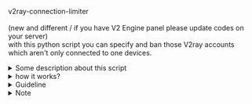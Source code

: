 v2ray-connection-limiter <br><br>
(new and different / if you have V2 Engine panel please update codes on your server)<br>
with this python script you can specify and ban those V2ray accounts which aren't only connected to one devices. 

<details>

<summary>Some description about this script</summary>

### running this script beside X-UI management panel
It's simple part i could do for the ppl who providing VPN for iranian users so they could selling VPN for more and more users. so 50 50 WIN WIN ! VPN providers getting money to get more Servers and many users Could get VPN as well lol. we should be togheder right ?

so i made something for VLESS and other protocols (vmess seems blocked in iran) which you can detect those accounts which using by more than 1 IP ! this script might has some bugs and it's possible to get more power from CPU SERVER .! so check everything first and put it on background

</details>
<details>
<summary>how it works?</summary>
### how it works?
it's finding connected IPs to user's Port and if more than specific IP counts are connected , it will disable that account . new file created beside main.py file. then you can run start.py file. this file show you a menu to add your specific limit Users.

it counts those IPs which connecting and downloading data in same time so it doesn't count standbyed and disconnected connections
</details>
<details>
<summary>Guideline</summary>
### Guideline :
1 - install python .<br>
2 - pip3 install requests and pip3 install schedule<br>
3 - install netstat (if your server doesn't have it so install it - debian : apt install net-tools)<br>
4 - put it on background => nohup python3 main.py &  (without background process : python3 main.py) it will start when you run Install.sh bash file<br>
5 - you can set telegram bot token + your tlg chat_id for notification as well . it's pretty clear on the code .

All of the above options will be installed by running INSTALL.SH file. before running this bash file you should change its permission to execute on your Linux operatintg system. make sure you run this command 
  ```
  chmod +x /path/install.sh
  ```
</details>
<details>
  <summary>Note</summary>
### Note: 
this script will create new DB storing your users V2ray data. that named limiter.db. main.py file will refer to your inner DB then it will detect how many IPs are using from your specific v2ray user.
you can change Limits by adding new user and then define total of connection. (1 means only one device could able to connect but i suggest to set it on 3 it works great then, becuase sometimes switching between mobileData and ADSL gonna make some issues so num 3 is better .)

New users will checked automatically during 10 minutes.
tested on this V2ray: https://seakfind.github.io/2021/10/10/X-UI/

also tested on MHsanaei panel
</details>
